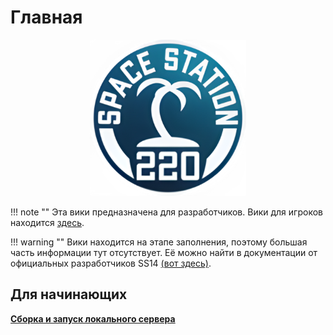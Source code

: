 # Главная

<p align="center"> <img alt="Space Station 14" width="250" height="250" src="https://raw.githubusercontent.com/SerbiaStrong-220/space-station-14/master/logo.png" /></p>

!!! note ""
	Эта вики предназначена для разработчиков. Вики для игроков находится [здесь](https://station14.ru/wiki/%D0%97%D0%B0%D0%B3%D0%BB%D0%B0%D0%B2%D0%BD%D0%B0%D1%8F_%D1%81%D1%82%D1%80%D0%B0%D0%BD%D0%B8%D1%86%D0%B0).

!!! warning ""
	Вики находится на этапе заполнения, поэтому большая часть информации тут отсутствует. Её можно найти в документации от официальных разработчиков SS14 [(вот здесь)](https://docs.spacestation14.com).

## Для начинающих
[**Сборка и запуск локального сервера**](localhost.md)